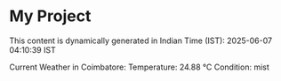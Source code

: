 # My Project

This content is dynamically generated in Indian Time (IST): 2025-06-07 04:10:39 IST


Current Weather in Coimbatore:
Temperature: 24.88 °C
Condition: mist
